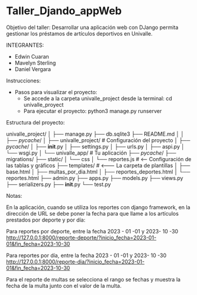 # Taller_Djando_appWeb

Objetivo del taller: Desarrollar una aplicación web con DJango permita gestionar
los préstamos de artículos deportivos en Univalle.

INTEGRANTES:

- Edwin Cuaran
- Mavelyn Sterling
- Daniel Vergara

Instrucciones:

- Pasos para visualizar el proyecto:
  - Se accede a la carpeta univalle_project desde la terminal: cd univalle_proyect
  - Para ejecutar el proyecto: python3 manage.py runserver

Estructura del proyecto:

univalle_project/
│
├── manage.py
├── db.sqlite3
├── README.md
│
│
├── _pycache_/ 
│
├── univalle_project/  # Configuración del proyecto
│   ├── _pycache_/
│   ├── __init__.py
│   ├── settings.py
│   ├── urls.py
│   ├── aspi.py
│   └── wsgi.py
│
└── univalle_app/  # Tu aplicación
    ├── _pycache_/
    ├── migrations/
    ├── static/
    │   └── css
    │       └── reportes.js # <-- Configuración de las tablas y gráficos
    ├── templates/   # <--- La carpeta de plantillas
    │   ├── base.html
    │   ├── multas_por_dia.html
    │   ├── reportes_deportes.html
    │   └── reportes.html
    ├── admin.py
    ├── apps.py
    ├── models.py
    ├── views.py
    ├── serializers.py
    ├── __init__.py
    └── test.py


Notas:

En la aplicación, cuando se utiliza los reportes con django framework, en la dirección de URL se debe poner la fecha para que llame a los artículos prestados por deporte y por día:


Para reportes por deporte, entre la fecha 2023 - 01 -01 y 2023- 10 -30
http://127.0.0.1:8000/reporte-deporte/?inicio_fecha=2023-01-01&fin_fecha=2023-10-30



Para reportes por día, entre la fecha 2023 - 01 -01 y 2023- 10 -30
http://127.0.0.1:8000/reporte-dia/?inicio_fecha=2023-01-01&fin_fecha=2023-10-30


Para el reporte de multas se selecciona el rango se fechas y muestra la fecha de la multa junto con el valor de la multa.